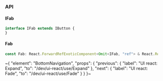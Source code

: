 

### API

#### IFab

```ts
interface IFab extends IButton {
}
```

#### Fab

```ts
const Fab: React.ForwardRefExoticComponent<Omit<IFab, "ref"> & React.RefAttributes<unknown>>;
```


~{
  "element": "BottomNavigation",
  "props": {
    "previous": {
      "label": "UI react: Expand",
      "to": "/dev/ui-react/use/Expand"
    },
    "next": {
      "label": "UI react: Fade",
      "to": "/dev/ui-react/use/Fade"
    }
  }
}~
